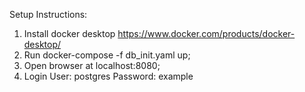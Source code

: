 Setup Instructions:
1. Install docker desktop https://www.docker.com/products/docker-desktop/
2. Run docker-compose -f db_init.yaml up;
3. Open browser at localhost:8080;
4. Login
  User: postgres
  Password: example